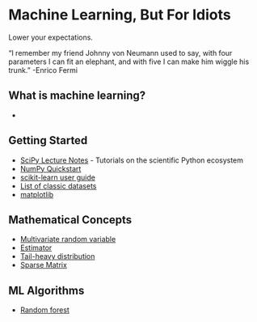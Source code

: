 # Machine Learning, But For Idiots

Lower your expectations.

“I remember my friend Johnny von Neumann used to say, with four parameters I can fit an elephant, and with five I can make him wiggle his trunk.” -Enrico Fermi

## What is machine learning?
* 


## Getting Started

* [SciPy Lecture Notes](https://scipy-lectures.org/) - Tutorials on the scientific Python ecosystem
* [NumPy Quickstart](https://numpy.org/devdocs/user/quickstart.html)
* [scikit-learn user guide](https://scikit-learn.org/stable/user_guide.html)
* [List of classic datasets](https://en.wikipedia.org/wiki/Data_set#Classic_data_sets)
* [matplotlib](https://matplotlib.org/tutorials/introductory/usage.html#sphx-glr-tutorials-introductory-usage-py)

## Mathematical Concepts

* [Multivariate random variable](https://en.wikipedia.org/wiki/Multivariate_random_variable)
* [Estimator](https://en.wikipedia.org/wiki/Estimator)
* [Tail-heavy distribution](https://en.wikipedia.org/wiki/Heavy-tailed_distribution)
* [Sparse Matrix](https://en.wikipedia.org/wiki/Sparse_matrix)

## ML Algorithms
* [Random forest](https://en.wikipedia.org/wiki/Random_forest)
